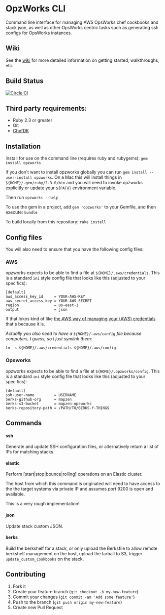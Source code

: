 # OpzWorks CLI

Command line interface for managing AWS OpsWorks chef cookbooks and stack json, as well
as other OpsWorks centric tasks such as generating ssh configs for OpsWorks instances.

## Wiki

See the [wiki](https://github.com/mapzen/opzworks/wiki) for more detailed information on getting started, walkthroughs, etc.

## Build Status

[![Circle CI](https://circleci.com/gh/mapzen/opzworks.svg?style=svg)](https://circleci.com/gh/mapzen/opzworks)

## Third party requirements:

* Ruby 2.3 or greater
* Git
* [ChefDK](https://downloads.chef.io/chef-dk/)

## Installation

Install for use on the command line (requires ruby and rubygems): `gem install opzworks`

If you don't want to install opzworks globally you can run `gem install --user-install opzworks`. On a Mac this will install things in `${HOME}/.gem/ruby/2.3.0/bin` and you will need to invoke opzworks explicitly or update your `${PATH}` environment variable.

Then run `opzworks --help`

To use the gem in a project, add `gem 'opzworks'` to your Gemfile, and then execute: `bundle`

To build locally from this repository: `rake install`

## Config files

You will also need to ensure that you have the following config files:

### AWS

opzworks expects to be able to find a file at `${HOME}/.aws/credentials`. This is a standard `ini` style config file that looks like this (adjusted to your specifics):

```
[default]
aws_access_key_id     = YOUR-AWS-KEY
aws_secret_access_key = YOUR-AWS-SECRET
region                = us-east-1
output                = json
```

If that lokos kind of like [the AWS way of managing your (AWS) credentials](http://blogs.aws.amazon.com/security/post/Tx3D6U6WSFGOK2H/A-New-and-Standardized-Way-to-Manage-Credentials-in-the-AWS-SDKs) that's because it is.

_Actually you also need to have a `${HOME}/.aws/config` file because computers, I guess, so I just symlink them:_

```
ln -s ${HOME}/.aws/credentials ${HOME}/.aws/config
```

### Opsworks

opzworks expects to be able to find a file at `${HOME}/.opzworks/config`. This is a standard `ini` style config file that looks like this (adjusted to your specifics):

```
[default]
ssh-user-name         = USERNAME
berks-github-org      = mapzen
berks-s3-bucket       = mapzen-opsworks
berks-repository-path = /PATH/TO/BERKS-Y-THINGS
```

## Commands

#### ssh

Generate and update SSH configuration files, or alternatively return a list of IPs for matching stacks.

#### elastic

Perform [start|stop|bounce|rolling] operations on an Elastic cluster.

The host from which this command is originated will need to have access to the the target
systems via private IP and assumes port 9200 is open and available.

This is a very rough implementation!

#### json

Update stack custom JSON.

#### berks

Build the berkshelf for a stack, or only upload the Berksfile to allow remote berkshelf management on the host, upload the tarball to S3, trigger `update_custom_cookbooks` on the stack.

## Contributing

1. Fork it
2. Create your feature branch (`git checkout -b my-new-feature`)
3. Commit your changes (`git commit -am 'Add some feature'`)
4. Push to the branch (`git push origin my-new-feature`)
5. Create new Pull Request
